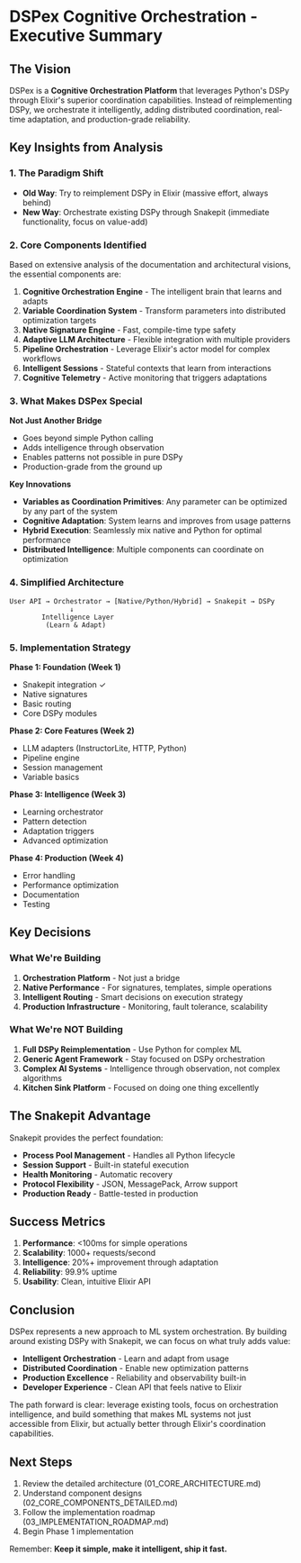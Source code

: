 # DSPex Cognitive Orchestration - Executive Summary

## The Vision

DSPex is a **Cognitive Orchestration Platform** that leverages Python's DSPy through Elixir's superior coordination capabilities. Instead of reimplementing DSPy, we orchestrate it intelligently, adding distributed coordination, real-time adaptation, and production-grade reliability.

## Key Insights from Analysis

### 1. The Paradigm Shift
- **Old Way**: Try to reimplement DSPy in Elixir (massive effort, always behind)
- **New Way**: Orchestrate existing DSPy through Snakepit (immediate functionality, focus on value-add)

### 2. Core Components Identified

Based on extensive analysis of the documentation and architectural visions, the essential components are:

1. **Cognitive Orchestration Engine** - The intelligent brain that learns and adapts
2. **Variable Coordination System** - Transform parameters into distributed optimization targets
3. **Native Signature Engine** - Fast, compile-time type safety
4. **Adaptive LLM Architecture** - Flexible integration with multiple providers
5. **Pipeline Orchestration** - Leverage Elixir's actor model for complex workflows
6. **Intelligent Sessions** - Stateful contexts that learn from interactions
7. **Cognitive Telemetry** - Active monitoring that triggers adaptations

### 3. What Makes DSPex Special

**Not Just Another Bridge**
- Goes beyond simple Python calling
- Adds intelligence through observation
- Enables patterns not possible in pure DSPy
- Production-grade from the ground up

**Key Innovations**
- **Variables as Coordination Primitives**: Any parameter can be optimized by any part of the system
- **Cognitive Adaptation**: System learns and improves from usage patterns
- **Hybrid Execution**: Seamlessly mix native and Python for optimal performance
- **Distributed Intelligence**: Multiple components can coordinate on optimization

### 4. Simplified Architecture

```
User API → Orchestrator → [Native/Python/Hybrid] → Snakepit → DSPy
               ↓
        Intelligence Layer
         (Learn & Adapt)
```

### 5. Implementation Strategy

**Phase 1: Foundation (Week 1)**
- Snakepit integration ✓
- Native signatures
- Basic routing
- Core DSPy modules

**Phase 2: Core Features (Week 2)**
- LLM adapters (InstructorLite, HTTP, Python)
- Pipeline engine
- Session management
- Variable basics

**Phase 3: Intelligence (Week 3)**
- Learning orchestrator
- Pattern detection
- Adaptation triggers
- Advanced optimization

**Phase 4: Production (Week 4)**
- Error handling
- Performance optimization
- Documentation
- Testing

## Key Decisions

### What We're Building
1. **Orchestration Platform** - Not just a bridge
2. **Native Performance** - For signatures, templates, simple operations
3. **Intelligent Routing** - Smart decisions on execution strategy
4. **Production Infrastructure** - Monitoring, fault tolerance, scalability

### What We're NOT Building
1. **Full DSPy Reimplementation** - Use Python for complex ML
2. **Generic Agent Framework** - Stay focused on DSPy orchestration
3. **Complex AI Systems** - Intelligence through observation, not complex algorithms
4. **Kitchen Sink Platform** - Focused on doing one thing excellently

## The Snakepit Advantage

Snakepit provides the perfect foundation:
- **Process Pool Management** - Handles all Python lifecycle
- **Session Support** - Built-in stateful execution
- **Health Monitoring** - Automatic recovery
- **Protocol Flexibility** - JSON, MessagePack, Arrow support
- **Production Ready** - Battle-tested in production

## Success Metrics

1. **Performance**: <100ms for simple operations
2. **Scalability**: 1000+ requests/second
3. **Intelligence**: 20%+ improvement through adaptation
4. **Reliability**: 99.9% uptime
5. **Usability**: Clean, intuitive Elixir API

## Conclusion

DSPex represents a new approach to ML system orchestration. By building around existing DSPy with Snakepit, we can focus on what truly adds value:

- **Intelligent Orchestration** - Learn and adapt from usage
- **Distributed Coordination** - Enable new optimization patterns
- **Production Excellence** - Reliability and observability built-in
- **Developer Experience** - Clean API that feels native to Elixir

The path forward is clear: leverage existing tools, focus on orchestration intelligence, and build something that makes ML systems not just accessible from Elixir, but actually better through Elixir's coordination capabilities.

## Next Steps

1. Review the detailed architecture (01_CORE_ARCHITECTURE.md)
2. Understand component designs (02_CORE_COMPONENTS_DETAILED.md)
3. Follow the implementation roadmap (03_IMPLEMENTATION_ROADMAP.md)
4. Begin Phase 1 implementation

Remember: **Keep it simple, make it intelligent, ship it fast.**